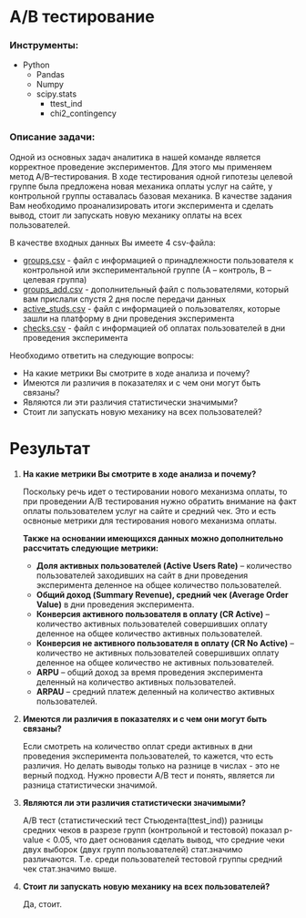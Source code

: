 # **A/B тестирование**

### Инструменты:
- Python
  - Pandas
  - Numpy
  - scipy.stats
    - ttest_ind
    - chi2_contingency

### Описание задачи:

Одной из основных задач аналитика в нашей команде является корректное проведение экспериментов. Для этого мы применяем метод A/B–тестирования. В ходе тестирования одной гипотезы целевой группе была предложена новая механика оплаты услуг на сайте, у контрольной группы оставалась базовая механика. В качестве задания Вам необходимо проанализировать итоги эксперимента и сделать вывод, стоит ли запускать новую механику оплаты на всех пользователей.

В качестве входных данных Вы имеете 4 csv-файла:
- [groups.csv](https://disk.yandex.ru/d/58Us0DWOzuWAjg) - файл с информацией о принадлежности пользователя к контрольной или экспериментальной группе (А – контроль, B – целевая группа)
- [groups_add.csv](https://disk.yandex.ru/d/3aARY-P9pfaksg) - дополнительный файл с пользователями, который вам прислали спустя 2 дня после передачи данных
- [active_studs.csv](https://disk.yandex.ru/d/prbgU-rZpiXVYg) - файл с информацией о пользователях, которые зашли на платформу в дни проведения эксперимента
- [checks.csv](https://disk.yandex.ru/d/84hTmELphW2sqQ) - файл с информацией об оплатах пользователей в дни проведения эксперимента

Необходимо ответить на следующие вопросы:
- На какие метрики Вы смотрите в ходе анализа и почему?
- Имеются ли различия в показателях и с чем они могут быть связаны?
- Являются ли эти различия статистически значимыми?
- Стоит ли запускать новую механику на всех пользователей?

# **Результат**

1. **На какие метрики Вы смотрите в ходе анализа и почему?**

    Поскольку речь идет о тестировании нового механизма оплаты, то при проведении A/B тестирования нужно обратить внимание на факт оплаты пользователем услуг на сайте и средний чек. Это и есть освноные метрики для тестирования нового механизма оплаты.

    **Также на основании имеющихся данных можно дополнительно рассчитать следующие метрики:**
    - **Доля активных пользователей (Active Users Rate)** – количество пользователей заходивших на сайт в дни проведения эксперимента деленное на общее количество пользователей.
    - **Общий доход (Summary Revenue), средний чек (Average Order Value)** в дни проведения эксперимента.
    - **Конверсия активного пользователя в оплату (CR Active)** – количество активных пользователей совершивших оплату деленное на общее количество активных пользователей.
    - **Конверсия не активного пользователя в оплату (CR No Active)** – количество не активных пользователей совершивших оплату деленное на общее количество не активных пользователей.
    - **ARPU** – общий доход за время проведения эксперимента деленный на количество активных пользователей.
    - **ARPAU** – средний платеж деленный на количество активных пользователей.
2. **Имеются ли различия в показателях и с чем они могут быть связаны?**

    Если смотреть на количество оплат среди активных в дни проведения эксперимента пользователей, то кажется, что есть различия. Но делать выводы только на разнице в числах - это не верный подход. Нужно провести A/B тест и понять, является ли разница статистически значимой.
3. **Являются ли эти различия статистически значимыми?**

    A/B тест (статистический тест Стьюдента(ttest_ind)) разницы средних чеков в разрезе групп (контрольной и тестовой) показал p-value < 0.05, что дает основания сделать вывод, что средние чеки двух выборок (двух групп пользователей) стат.значимо различаются. Т.е. среди пользователей тестовой группы средний чек стат.значимо выше.
4. **Стоит ли запускать новую механику на всех пользователей?**

    Да, стоит.